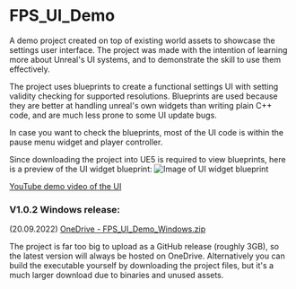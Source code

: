 # FPS_UI_Demo
A demo project created on top of existing world assets to showcase the settings user interface.
The project was made with the intention of learning more about Unreal's UI systems, and to demonstrate the skill to use them effectively.

The project uses blueprints to create a functional settings UI with setting validity checking for supported resolutions.
Blueprints are used because they are better at handling unreal's own widgets than writing plain C++ code, and are much less prone to some UI update bugs.

In case you want to check the blueprints, most of the UI code is within the pause menu widget and player controller.


Since downloading the project into UE5 is required to view blueprints, here is a preview of the UI widget blueprint:
![Image of UI widget blueprint](https://i.imgur.com/KS0dnYJ.png)


[YouTube demo video of the UI](https://youtu.be/lBmcHuFDDTQ)




### V1.0.2 Windows release:
(20.09.2022) [OneDrive - FPS_UI_Demo_Windows.zip](https://1drv.ms/u/s!Al42uRBk2dGGuFlodRFBNiOgGPCx?e=0enrBS)

The project is far too big to upload as a GitHub release (roughly 3GB), so the latest version will always be hosted on OneDrive. 
Alternatively you can build the executable yourself by downloading the project files, but it's a much larger download due to binaries and unused assets.
